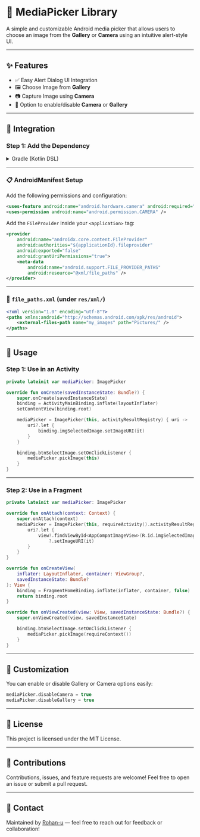 # 📸 MediaPicker Library

A simple and customizable Android media picker that allows users to choose an image from the **Gallery** or **Camera** using an intuitive alert-style UI.

---

## ✨ Features

- ✅ Easy Alert Dialog UI Integration
- 🖼️ Choose Image from **Gallery**
- 📷 Capture Image using **Camera**
- 🔀 Option to enable/disable **Camera** or **Gallery**

---

## 🚀 Integration

### Step 1: Add the Dependency

<details>
<summary>Gradle (Kotlin DSL)</summary>

```kotlin
dependencies {
    implementation("com.github.Rohan-u:MediaPicker:v1.0.3")
}
```

</details>

---

### 📋 AndroidManifest Setup

Add the following permissions and configuration:

```xml
<uses-feature android:name="android.hardware.camera" android:required="false" />
<uses-permission android:name="android.permission.CAMERA" />
```

Add the `FileProvider` inside your `<application>` tag:

```xml
<provider
    android:name="androidx.core.content.FileProvider"
    android:authorities="${applicationId}.fileprovider"
    android:exported="false"
    android:grantUriPermissions="true">
    <meta-data
        android:name="android.support.FILE_PROVIDER_PATHS"
        android:resource="@xml/file_paths" />
</provider>
```

---

### 📁 `file_paths.xml` (under `res/xml/`)

```xml
<?xml version="1.0" encoding="utf-8"?>
<paths xmlns:android="http://schemas.android.com/apk/res/android">
    <external-files-path name="my_images" path="Pictures/" />
</paths>
```

---

## 🧠 Usage

### Step 1: Use in an Activity

```kotlin
private lateinit var mediaPicker: ImagePicker

override fun onCreate(savedInstanceState: Bundle?) {
    super.onCreate(savedInstanceState)
    binding = ActivityMainBinding.inflate(layoutInflater)
    setContentView(binding.root)

    mediaPicker = ImagePicker(this, activityResultRegistry) { uri ->
        uri?.let {
            binding.imgSelectedImage.setImageURI(it)
        }
    }

    binding.btnSelectImage.setOnClickListener {
        mediaPicker.pickImage(this)
    }
}
```

---

### Step 2: Use in a Fragment

```kotlin
private lateinit var mediaPicker: ImagePicker

override fun onAttach(context: Context) {
    super.onAttach(context)
    mediaPicker = ImagePicker(this, requireActivity().activityResultRegistry) { uri ->
        uri?.let {
            view?.findViewById<AppCompatImageView>(R.id.imgSelectedImage)
                ?.setImageURI(it)
        }
    }
}

override fun onCreateView(
    inflater: LayoutInflater, container: ViewGroup?,
    savedInstanceState: Bundle?
): View {
    binding = FragmentHomeBinding.inflate(inflater, container, false)
    return binding.root
}

override fun onViewCreated(view: View, savedInstanceState: Bundle?) {
    super.onViewCreated(view, savedInstanceState)

    binding.btnSelectImage.setOnClickListener {
        mediaPicker.pickImage(requireContext())
    }
}
```

---

## 🔧 Customization

You can enable or disable Gallery or Camera options easily:

```kotlin
mediaPicker.disableCamera = true
mediaPicker.disableGallery = true
```

---

## 📜 License

This project is licensed under the MIT License.

---

## 🤝 Contributions

Contributions, issues, and feature requests are welcome! Feel free to open an issue or submit a pull request.

---

## 💬 Contact

Maintained by [Rohan-u](https://github.com/Rohan-u) — feel free to reach out for feedback or collaboration!
